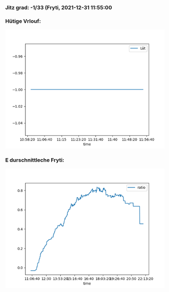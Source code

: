 ### Jitz grad: -1/33 (Fryti, 2021-12-31 11:55:00

### Hütige Vrlouf:
![Graph](Today.png)

### E durschnittleche Fryti:
![Graph](Fryti.png)